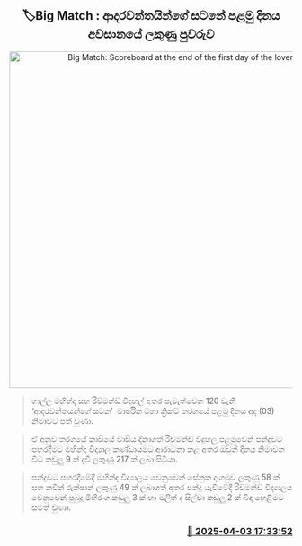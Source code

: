 <p align='center'><b><h2 align='center' title='Big Match: Scoreboard at the end of the first day of the lovers' battle'>🏷Big Match : ආදරවන්තයින්ගේ සට‍නේ පළමු දිනය අවසානයේ ලකුණු පුවරුව</h2></b></p>
<p align='center'><img src='https://helakuru.sgp1.cdn.digitaloceanspaces.com/esana/images/lib/the-lovers-quarel.jpg' width='600' alt='Big Match: Scoreboard at the end of the first day of the lovers' battle'></p>

> ගාල්ල මහින්ද සහ රිච්මන්ඩ් විදුහල් අතර පැවැත්වෙන 120 වැනි ‘ආදරවන්තයන්ගේ සටන’  වාර්ෂික මහා ක්‍රිකට් තරගයේ පළමු දිනය අද (03) නිමාවට පත් වුණා.

> ඒ අනුව තරගයේ කාසියේ වාසිය දිනාගත් රිච්මන්ඩ් විදුහල පළමුවෙන් පන්දුවට පහරදීමට මහින්ද විද්‍යාල කණ්ඩායමට ආරාධනා කළ අතර ඔවුන් දිනය නිමාවන විට කඩුලු 9 ක් දැවී ලකුණු 217 ක් ලබා සිටියා.

> පන්දුවට පහරදීමේදී මහින්ද විද්‍යාලය වෙනුවෙන් සේනුක දංගමුව ලකුණු 58 ක් සහ කවීන් රුක්ෂාන් ලකුණු 49 ක් ලබාගත් අතර පන්දු යැවීමේදී රිච්මන්ඩ් විද්‍යාලය වෙනුවෙන් පුබුදු මිහිරංග කඩුලු 3 ක් හා මලිත් ද සිල්වා කඩුලු 2 ක් බිඳ හෙළීමට සමත් වුණා.



<h3 align='right'><a href='https://www.helakuru.lk/esana/p/108913/'>📅 2025-04-03 17:33:52</a></h3>
